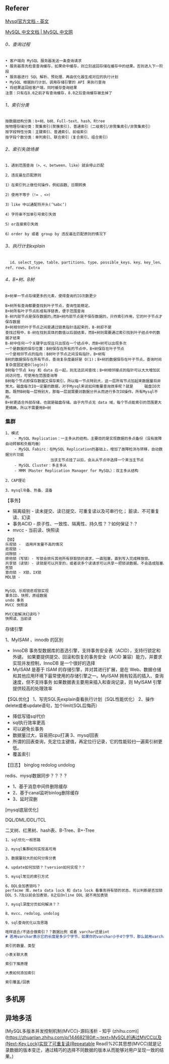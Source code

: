 ## Referer

[Mysql官方文档 - 英文](https://dev.mysql.com/doc/)

[MySQL 中文文档 | MySQL 中文网](https://www.mysqlzh.com/)

###### 0、查询过程

```
• 客户端向 MySQL 服务器发送一条查询请求
• 服务器首先检查查询缓存，如果命中缓存，则立刻返回存储在缓存中的结果。否则进入下一阶段
• 服务器进行 SQL 解析、预处理、再由优化器生成对应的执行计划
• MySQL 根据执行计划，调用存储引擎的 API 来执行查询
• 将结果返回给客户端，同时缓存查询结果
注意：只有在8.0之前才有查询缓存，8.0之后查询缓存被去掉了
```

###### 1、索引分类

```
按数据结构分类：b+树、b树、Full-text、hash、Rtree
按物理存储分类：聚集索引(聚簇索引)、普通索引（二级索引/非聚集索引/非聚集索引）
按字段特性分类：主键索引、普通索引、前缀索引
按字段个数分类：单列索引、联合索引（复合索引、组合索引）
```

###### 2、索引失效场景

```
1、遇到范围查询（>、<、between、like）就会停止匹配

2、违反最左匹配原则

1）在索引列上做任何操作，例如函数、日期转换

2）使用不等于（!= 、<>）

3）like 中以通配符开头(’%abc’)

4）字符串不加单引号索引失效

5）or连接索引失效

6）order by 或者 group by 违反最左匹配原则的情况下
```

###### 3、执行计划explain

```
  id、select_type、table、partitions、type、possible_keys、key、key_len、ref、rows、Extra
```

###### 4、B+树、B树

```
B+树单一节点存储更多的元素，使得查询的IO次数更少

B+树所有查询都要查找到叶子节点，查询性能稳定。
B+树所有叶子节点形成有序链表，便于范围查询
B-树内部节点是保存数据的;而B+树内部节点是不保存数据的，只作索引作用，它的叶子节点才保存数据
B+树相邻的叶子节点之间是通过链表指针连起来的，B-树却不是
查找过程中，B-树在找到具体的数值以后就结束，而B+树则需要通过索引找到叶子结点中的数据才结束
B-树中任何一个关键字出现且只出现在一个结点中，而B+树可以出现多次
一个是数据的保存位置：B树保存在所有的节点中，B+树保存在叶子节点
一个是相邻节点的指向：B树叶子节点之间没有指针，B+树有
B树的数据保存在所有节点，查询复杂度最好是 O(1)；B+树的数据保存在叶子节点，查询时间复杂度固定是O(log(n))
B树每个节点 key 和 data 在一起，则无法区间查找；B+树相邻接点的指针可以大大增加区间访问性，可使用在范围查询等
B树每个节点即保存数据又保存索引，所以每一节点特别大，这一层所有节点加起来数据量将非常大。磁盘每次IO一定量的数据，对于Mysql来说如何衡量查询效率呢？就是		磁盘IO次数。既然B树每一层特别大，那每一层就需要对数据分开从而进行多次IO操作。所有Mysql不用。
B+树更适合外部存储，也就是磁盘存储。由于内节点无 data 域，每个节点能索引的范围更大更精确，所以不需要用B+树
```



### 集群

```
1、模式 
	- MySQL Replication：一主多从的结构，主要目的是实现数据的多点备份（没有故障自动转移和负载均衡）
	- MySQL Fabirc：在MySQL Replication的基础上，增加了故障检测与转移，自动数据分片功能
					当该主节点挂了以后，会从从节点中选择一个来当主节点
	- MySQL Cluster：多主多从
	- MMM（Master Replication Manager for MySQL）：双主多从结构

2、CAP理论

3、mysql冷备、热备、温备
```



【事务】
- 隔离级别 - 读未提交、读已提交、可重复读以及可串行化； 脏读、不可重复读、幻读
- 事务ACID - 原子性、一致性、隔离性、持久性？？如何保证？？
- mvcc - 当前读、快照读


```markdown
【锁】
乐观锁 -  适用并发量不高的情况
悲观锁 - 
间隙锁 - 
排他锁（写锁）- 写锁会排斥其他所有获取锁的请求，一直阻塞，直到写入完成释放锁。
共享锁（读锁）- 读锁是可以共享的，或者说多个读请求可以共享一把锁读数据，不会造成阻塞。
死锁
意向锁 - X锁，IX锁
MDL锁 - 


MySQL 乐观锁悲观锁实现
事务ID，快照，原组数据
undo 事务
MVCC 快照读

MVCC能解决幻读吗？
快照读、当前读
```

存储引擎

1、MyISAM 、innodb 的区别
- InnoDB 事务型数据库的首选引擎，支持事务安全表（ACID），支持行锁定和外键。
  如果要提供提交、回滚和恢复的事务安全（ACID 兼容）能力，并要求实现并发控制，InnoDB 是一个很好的选择
- MyISAM 是基于 ISAM 的存储引擎，并对其进行扩展，是在 Web、数据仓储和其他应用环境下最常使用的存储引擎之一。MyISAM 拥有较高的插入、查询速度，但不支持事务
  如果数据表主要用来插入和查询记录，则 MyISAM 引擎提供较高的处理效率


【SQL优化】
1、写完SQL先explain查看执行计划（SQL性能优化）
2、操作delete或者update语句，加个limit(SQL后悔药）
- 降低写错sql代价
- sql执行效率更高
- 可以避免长事务
- 数据量过大，容易把cpu打满
3、mysql回表
- 所谓的回表查询，先定位主键值，再定位行记录，它的性能较扫一遍索引树更低。
- 覆盖索引

【日志】
binglog
redolog
undolog


redis、mysql数据同步？？？？
- 1、基于消息中间件删除缓存
- 2、基于canal监听binlog删除缓存
- 3、延时双删

[mysql底层优化]


DQL/DML/DDL/TCL

二叉树、红黑树、hash表、B-Tree、B+-Tree

```markdown
1、sql优化一般思路

2、mysql集群如何实现高可用

3、数据量较大的如何分库分表

4、update如何加锁？？version如何实现？？

5、mysql常见的索引方式
 
6、DDL会加表锁吗？
perfacme 库，meta data lock 和 data lock 看事务持有锁的状态，可以判断是否加锁
DDL 5.7及以前会加表锁，8之后Online DDL 就不用加表锁

7、mysql深度分页如何解决？？

8、mvcc、redolog、undolog

9、sql查询优化以及思路

```

```markdown
啥样适合/不适合做索引？？数据比例 或者 varchar还是int
# 若用varchar表示它的长度是多少个字节，如果你的varchar小于4个字节，那么就用varchar。如果varchar大于4个字节，那么就用int。

索引的数量、类型

小表关联大表

索引下推原理

大表如何添加索引

索引覆盖/回表
```



## 多机房



## 异地多活



[MySQL多版本并发控制机制(MVCC)-源码浅析 - 知乎 (zhihu.com)](https://zhuanlan.zhihu.com/p/144682180#:~:text=MySQL的通过MVCC以及(Next-Key,Lock)实现了可重复读(Repeatable Read)%2C其思想(MVCC)就是记录数据的版本变迁，通过精巧的选择不同数据的版本从而能够对用户呈现一致的结果。)













